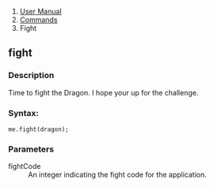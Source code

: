 <ol class="breadcrumb">
  <li><a href="#/docs/contents">User Manual</a></li>
  <li><a href="#/docs/commands">Commands</a></li>
<li class="active">Fight</li>
</ol>

## fight

### Description

Time to fight the Dragon. I hope your up for the challenge.

### Syntax:

	me.fight(dragon);

### Parameters

<dl>
  <dt>fightCode</dt>
  <dd>An integer indicating the fight code for the application.</dd>
</dl>